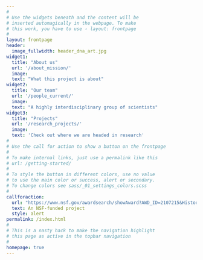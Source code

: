 ```yaml
---
#
# Use the widgets beneath and the content will be
# inserted automagically in the webpage. To make
# this work, you have to use › layout: frontpage
#
layout: frontpage
header:
  image_fullwidth: header_dna_art.jpg
widget1:
  title: "About us"
  url: '/about_mission/'
  image: 
  text: "What this project is about"
widget2:
  title: "Our team"
  url: '/people_current/'
  image: 
  text: "A highly interdisciplinary group of scientists"
widget3:
  title: "Projects"
  url: '/research_projects/'
  image: 
  text: 'Check out where we are headed in research'
#
# Use the call for action to show a button on the frontpage
#
# To make internal links, just use a permalink like this
# url: /getting-started/
#
# To style the button in different colors, use no value
# to use the main color or success, alert or secondary.
# To change colors see sass/_01_settings_colors.scss
#
callforaction:
  url: "https://www.nsf.gov/awardsearch/showAward?AWD_ID=2107215&HistoricalAwards=false"
  text: An NSF-funded project
  style: alert
permalink: /index.html
#
# This is a nasty hack to make the navigation highlight
# this page as active in the topbar navigation
#
homepage: true
---
```

